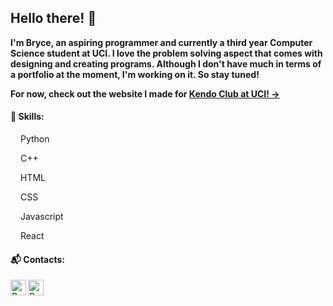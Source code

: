 ## Hello there! 🐄

**I'm Bryce, an aspiring programmer and currently a third year Computer Science student at UCI.
I love the problem solving aspect that comes with designing and creating programs.
Although I don't have much in terms of a portfolio at the moment, I'm working on it. So stay tuned!**

**For now, check out the website I made for <a href = https://kendoclubatuci.com/>Kendo Club at UCI! -> </a>**


#### 📖 Skills:
<img src = "https://upload.wikimedia.org/wikipedia/commons/thumb/c/c3/Python-logo-notext.svg/1200px-Python-logo-notext.svg.png" width = "12px"> Python </img>

<img src = "https://upload.wikimedia.org/wikipedia/commons/thumb/1/18/ISO_C%2B%2B_Logo.svg/1200px-ISO_C%2B%2B_Logo.svg.png" width = "12px"> C++ </img>

<img src = "https://upload.wikimedia.org/wikipedia/commons/thumb/6/61/HTML5_logo_and_wordmark.svg/640px-HTML5_logo_and_wordmark.svg.png" width = "12px"> HTML </img>

<img src = "https://upload.wikimedia.org/wikipedia/commons/thumb/d/d5/CSS3_logo_and_wordmark.svg/726px-CSS3_logo_and_wordmark.svg.png" width = "12px"> CSS </img>

<img src = "https://upload.wikimedia.org/wikipedia/commons/6/6a/JavaScript-logo.png" width = "12px"> Javascript </img>

<img src = "https://upload.wikimedia.org/wikipedia/commons/thumb/a/a7/React-icon.svg/2300px-React-icon.svg.png" width = "12px"> React </img>

#### 📬 Contacts:
<a href = "mailto:brycew2@uci.edu" target = "blank_">
  <img align = "left" alt = "Bryce's Email" src = "https://mail.google.com/favicon.ico" width = "25px">
</a>  
<a href = "https://discordapp.com/users/178345093961482241" target = "blank_">
  <img align = "left" alt = "Bryce's Discord" src = "https://cdn.iconscout.com/icon/free/png-256/discord-2752210-2285027.png" width = "25px">
</a>
<!--
**DeluxeRice/DeluxeRice** is a ✨ _special_ ✨ repository because its `README.md` (this file) appears on your GitHub profile.
Here are some ideas to get you started:

- 🔭 I’m currently working on ...
- 🌱 I’m currently learning ...
- 👯 I’m looking to collaborate on ...
- 🤔 I’m looking for help with ...
- 💬 Ask me about ...
- 📫 How to reach me: ...
- 😄 Pronouns: ...
-->
